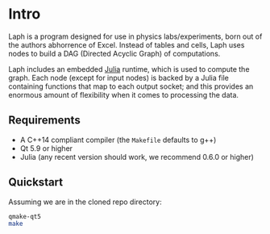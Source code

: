 # Intro
Laph is a program designed for use in physics labs/experiments, born out of the
authors abhorrence of Excel. Instead of tables and cells, Laph uses nodes to
build a DAG (Directed Acyclic Graph) of computations.

Laph includes an embedded [Julia](https://julialang.org/) runtime, which is used
to compute the graph. Each node (except for input nodes) is backed by a Julia
file containing functions that map to each output socket; and this provides an
enormous amount of flexibility when it comes to processing the data.

## Requirements
* A C++14 compliant compiler (the `Makefile` defaults to g++)
* Qt 5.9 or higher
* Julia (any recent version should work, we recommend 0.6.0 or higher)

## Quickstart
Assuming we are in the cloned repo directory:

```bash
qmake-qt5
make
```

